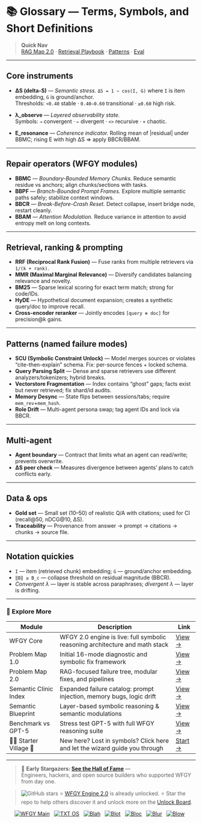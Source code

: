 # 📚 Glossary — Terms, Symbols, and Short Definitions

> **Quick Nav**  
> [RAG Map 2.0](./rag-architecture-and-recovery.md) ·
> [Retrieval Playbook](./retrieval-playbook.md) ·
> [Patterns](./patterns/README.md) ·
> [Eval](./eval/README.md)

---

## Core instruments

- **ΔS (delta-S)** — *Semantic stress.* `ΔS = 1 − cos(I, G)` where `I` is item embedding, `G` is ground/anchor.  
  Thresholds: `<0.40` stable · `0.40–0.60` transitional · `≥0.60` high risk.

- **λ_observe** — *Layered observability state.*  
  Symbols: `→` convergent · `←` divergent · `<>` recursive · `×` chaotic.

- **E_resonance** — *Coherence indicator.* Rolling mean of |residual| under BBMC; rising E with high ΔS ⇒ apply BBCR/BBAM.

---

## Repair operators (WFGY modules)

- **BBMC** — *Boundary-Bounded Memory Chunks.* Reduce semantic residue vs anchors; align chunks/sections with tasks.  
- **BBPF** — *Branch-Bounded Prompt Frames.* Explore multiple semantic paths safely; stabilize context windows.  
- **BBCR** — *Break-Before-Crash Reset.* Detect collapse, insert bridge node, restart cleanly.  
- **BBAM** — *Attention Modulation.* Reduce variance in attention to avoid entropy melt on long contexts.

---

## Retrieval, ranking & prompting

- **RRF (Reciprocal Rank Fusion)** — Fuse ranks from multiple retrievers via `1/(k + rank)`.  
- **MMR (Maximal Marginal Relevance)** — Diversify candidates balancing relevance and novelty.  
- **BM25** — Sparse lexical scoring for exact term match; strong for code/IDs.  
- **HyDE** — Hypothetical document expansion; creates a synthetic query/doc to improve recall.  
- **Cross-encoder reranker** — Jointly encodes `[query ⊕ doc]` for precision@k gains.

---

## Patterns (named failure modes)

- **SCU (Symbolic Constraint Unlock)** — Model merges sources or violates “cite-then-explain” schema. Fix: per-source fences + locked schema.  
- **Query Parsing Split** — Dense and sparse retrievers use different analyzers/tokenizers; hybrid breaks.  
- **Vectorstore Fragmentation** — Index contains “ghost” gaps; facts exist but never retrieved; fix shard/id audits.  
- **Memory Desync** — State flips between sessions/tabs; require `mem_rev`+`mem_hash`.  
- **Role Drift** — Multi-agent persona swap; tag agent IDs and lock via BBCR.

---

## Multi-agent

- **Agent boundary** — Contract that limits what an agent can read/write; prevents overwrite.  
- **ΔS peer check** — Measures divergence between agents’ plans to catch conflicts early.

---

## Data & ops

- **Gold set** — Small set (10–50) of realistic Q/A with citations; used for CI (recall@50, nDCG@10, ΔS).  
- **Traceability** — Provenance from answer → prompt → citations → chunks → source file.

---

## Notation quickies

- `I` — item (retrieved chunk) embedding; `G` — ground/anchor embedding.  
- `‖B‖ ≥ B_c` — collapse threshold on residual magnitude (BBCR).  
- *Convergent λ* — layer is stable across paraphrases; *divergent λ* — layer is drifting.

---

### 🧭 Explore More

| Module                | Description                                              | Link     |
|-----------------------|----------------------------------------------------------|----------|
| WFGY Core             | WFGY 2.0 engine is live: full symbolic reasoning architecture and math stack | [View →](https://github.com/onestardao/WFGY/tree/main/core/README.md) |
| Problem Map 1.0       | Initial 16-mode diagnostic and symbolic fix framework    | [View →](https://github.com/onestardao/WFGY/tree/main/ProblemMap/README.md) |
| Problem Map 2.0       | RAG-focused failure tree, modular fixes, and pipelines   | [View →](https://github.com/onestardao/WFGY/blob/main/ProblemMap/rag-architecture-and-recovery.md) |
| Semantic Clinic Index | Expanded failure catalog: prompt injection, memory bugs, logic drift | [View →](https://github.com/onestardao/WFGY/blob/main/ProblemMap/SemanticClinicIndex.md) |
| Semantic Blueprint    | Layer-based symbolic reasoning & semantic modulations   | [View →](https://github.com/onestardao/WFGY/tree/main/SemanticBlueprint/README.md) |
| Benchmark vs GPT-5    | Stress test GPT-5 with full WFGY reasoning suite         | [View →](https://github.com/onestardao/WFGY/tree/main/benchmarks/benchmark-vs-gpt5/README.md) |
| 🧙‍♂️ Starter Village 🏡 | New here? Lost in symbols? Click here and let the wizard guide you through | [Start →](https://github.com/onestardao/WFGY/blob/main/StarterVillage/README.md) |

---

> 👑 **Early Stargazers: [See the Hall of Fame](https://github.com/onestardao/WFGY/tree/main/stargazers)** —  
> Engineers, hackers, and open source builders who supported WFGY from day one.

> <img src="https://img.shields.io/github/stars/onestardao/WFGY?style=social" alt="GitHub stars"> ⭐ [WFGY Engine 2.0](https://github.com/onestardao/WFGY/blob/main/core/README.md) is already unlocked. ⭐ Star the repo to help others discover it and unlock more on the [Unlock Board](https://github.com/onestardao/WFGY/blob/main/STAR_UNLOCKS.md).

<div align="center">

[![WFGY Main](https://img.shields.io/badge/WFGY-Main-red?style=flat-square)](https://github.com/onestardao/WFGY)
&nbsp;
[![TXT OS](https://img.shields.io/badge/TXT%20OS-Reasoning%20OS-orange?style=flat-square)](https://github.com/onestardao/WFGY/tree/main/OS)
&nbsp;
[![Blah](https://img.shields.io/badge/Blah-Semantic%20Embed-yellow?style=flat-square)](https://github.com/onestardao/WFGY/tree/main/OS/BlahBlahBlah)
&nbsp;
[![Blot](https://img.shields.io/badge/Blot-Persona%20Core-green?style=flat-square)](https://github.com/onestardao/WFGY/tree/main/OS/BlotBlotBlot)
&nbsp;
[![Bloc](https://img.shields.io/badge/Bloc-Reasoning%20Compiler-blue?style=flat-square)](https://github.com/onestardao/WFGY/tree/main/OS/BlocBlocBloc)
&nbsp;
[![Blur](https://img.shields.io/badge/Blur-Text2Image%20Engine-navy?style=flat-square)](https://github.com/onestardao/WFGY/tree/main/OS/BlurBlurBlur)
&nbsp;
[![Blow](https://img.shields.io/badge/Blow-Game%20Logic-purple?style=flat-square)](https://github.com/onestardao/WFGY/tree/main/OS/BlowBlowBlow)
&nbsp;
</div>

